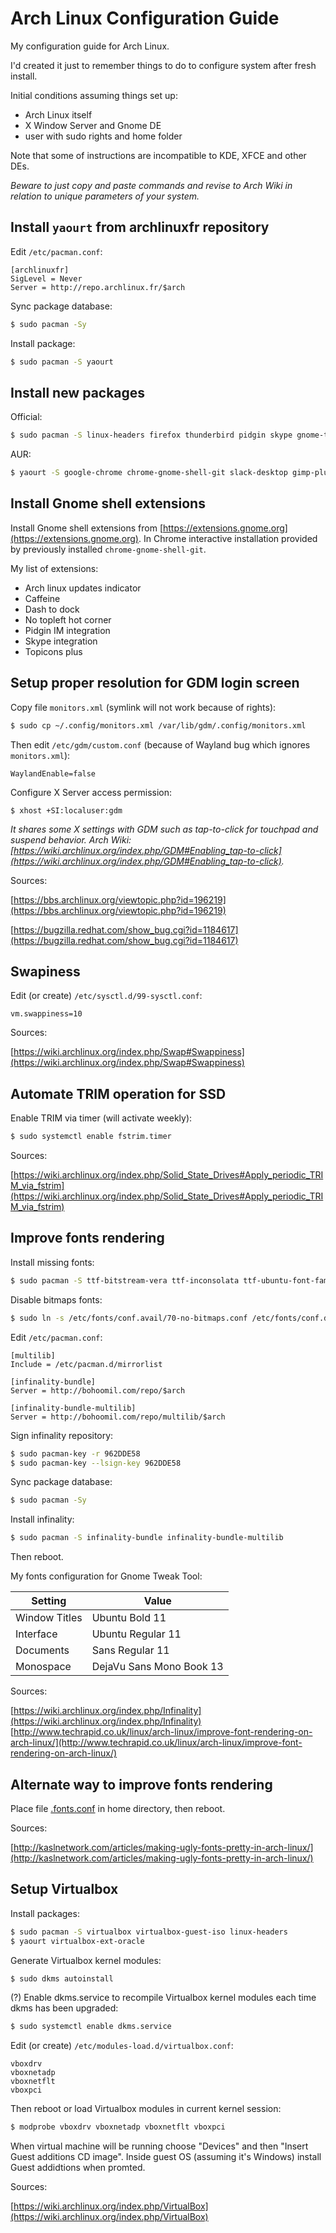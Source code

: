 # Arch Linux Configuration Guide

My configuration guide for Arch Linux.

I'd created it just to remember things to do to configure system after fresh install.

Initial conditions assuming things set up:

- Arch Linux itself
- X Window Server and Gnome DE
- user with sudo rights and home folder

Note that some of instructions are incompatible to KDE, XFCE and other DEs.

*Beware to just copy and paste commands and revise to Arch Wiki in relation to unique parameters of your system.*

## Install `yaourt` from archlinuxfr repository

Edit `/etc/pacman.conf`:

```
[archlinuxfr]
SigLevel = Never
Server = http://repo.archlinux.fr/$arch
```

Sync package database:

```bash
$ sudo pacman -Sy
```
Install package:

```bash
$ sudo pacman -S yaourt
```

## Install new packages

Official:

```bash
$ sudo pacman -S linux-headers firefox thunderbird pidgin skype gnome-tweak-tool dropbox nautilus-dropbox gimp sublime-text-dev vlc vim
```

AUR:

```bash
$ yaourt -S google-chrome chrome-gnome-shell-git slack-desktop gimp-plugin-saveforweb yandex-browser-beta jre
```

## Install Gnome shell extensions

Install Gnome shell extensions from [https://extensions.gnome.org](https://extensions.gnome.org). In Chrome interactive installation provided by previously installed `chrome-gnome-shell-git`.

My list of extensions:

- Arch linux updates indicator
- Caffeine
- Dash to dock
- No topleft hot corner
- Pidgin IM integration
- Skype integration
- Topicons plus

## Setup proper resolution for GDM login screen

Copy file `monitors.xml` (symlink will not work because of rights):

```bash
$ sudo cp ~/.config/monitors.xml /var/lib/gdm/.config/monitors.xml
```

Then edit `/etc/gdm/custom.conf` (because of Wayland bug which ignores `monitors.xml`):

```
WaylandEnable=false
```

Configure X Server access permission:

```
$ xhost +SI:localuser:gdm
```

*It shares some X settings with GDM such as tap-to-click for touchpad and suspend behavior. Arch Wiki: [https://wiki.archlinux.org/index.php/GDM#Enabling_tap-to-click](https://wiki.archlinux.org/index.php/GDM#Enabling_tap-to-click).*

Sources:

[https://bbs.archlinux.org/viewtopic.php?id=196219](https://bbs.archlinux.org/viewtopic.php?id=196219)

[https://bugzilla.redhat.com/show_bug.cgi?id=1184617](https://bugzilla.redhat.com/show_bug.cgi?id=1184617)

## Swapiness

Edit (or create) `/etc/sysctl.d/99-sysctl.conf`:

```
vm.swappiness=10
```

Sources:

[https://wiki.archlinux.org/index.php/Swap#Swappiness](https://wiki.archlinux.org/index.php/Swap#Swappiness)

## Automate TRIM operation for SSD

Enable TRIM via timer (will activate weekly):

```bash
$ sudo systemctl enable fstrim.timer
```

Sources:

[https://wiki.archlinux.org/index.php/Solid_State_Drives#Apply_periodic_TRIM_via_fstrim](https://wiki.archlinux.org/index.php/Solid_State_Drives#Apply_periodic_TRIM_via_fstrim)

## Improve fonts rendering

Install missing fonts:

```bash
$ sudo pacman -S ttf-bitstream-vera ttf-inconsolata ttf-ubuntu-font-family ttf-dejavu ttf-freefont ttf-linux-libertine ttf-liberation
```

Disable bitmaps fonts:

```bash
$ sudo ln -s /etc/fonts/conf.avail/70-no-bitmaps.conf /etc/fonts/conf.d
```

Edit `/etc/pacman.conf`:

```
[multilib] 
Include = /etc/pacman.d/mirrorlist

[infinality-bundle]
Server = http://bohoomil.com/repo/$arch

[infinality-bundle-multilib]
Server = http://bohoomil.com/repo/multilib/$arch
```

Sign infinality repository:

```bash
$ sudo pacman-key -r 962DDE58
$ sudo pacman-key --lsign-key 962DDE58
```

Sync package database:

```bash
$ sudo pacman -Sy
```

Install infinality:

```bash
$ sudo pacman -S infinality-bundle infinality-bundle-multilib
```

Then reboot.

My fonts configuration for Gnome Tweak Tool:

| Setting       | Value                    |
|---------------|--------------------------|
| Window Titles | Ubuntu Bold 11           |
| Interface     | Ubuntu Regular 11        |
| Documents     | Sans Regular 11          |
| Monospace     | DejaVu Sans Mono Book 13 |

Sources:

[https://wiki.archlinux.org/index.php/Infinality](https://wiki.archlinux.org/index.php/Infinality)
[http://www.techrapid.co.uk/linux/arch-linux/improve-font-rendering-on-arch-linux/](http://www.techrapid.co.uk/linux/arch-linux/improve-font-rendering-on-arch-linux/)

## Alternate way to improve fonts rendering

Place file [.fonts.conf](.fonts.conf) in home directory, then reboot.

Sources:

[http://kaslnetwork.com/articles/making-ugly-fonts-pretty-in-arch-linux/](http://kaslnetwork.com/articles/making-ugly-fonts-pretty-in-arch-linux/)

## Setup Virtualbox

Install packages:

```bash
$ sudo pacman -S virtualbox virtualbox-guest-iso linux-headers
$ yaourt virtualbox-ext-oracle
```

Generate Virtualbox kernel modules:
```bash
$ sudo dkms autoinstall
```

(?) Enable dkms.service to recompile Virtualbox kernel modules each time dkms has been upgraded:
```bash
$ sudo systemctl enable dkms.service
```

Edit (or create) `/etc/modules-load.d/virtualbox.conf`:

```
vboxdrv
vboxnetadp
vboxnetflt
vboxpci
```

Then reboot or load Virtualbox modules in current kernel session:
```bash
$ modprobe vboxdrv vboxnetadp vboxnetflt vboxpci
```

When virtual machine will be running choose "Devices" and then "Insert Guest additions CD image". Inside guest OS (assuming it's Windows) install Guest addidtions when promted.

Sources:

[https://wiki.archlinux.org/index.php/VirtualBox](https://wiki.archlinux.org/index.php/VirtualBox)
